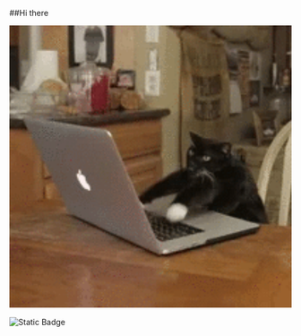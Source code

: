 ##Hi there

<img src="https://github.com/WildChilly/HomeWork-2/blob/master/0012.gif" alt="The Unlimited" width="600">


![Static Badge](https://img.shields.io/badge/Chilly-Wild-redgrey?style=flat-square&logo=PyPy&label=Chilly&color=red)
